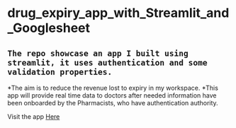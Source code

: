 # drug_expiry_app_with_Streamlit_and_Googlesheet
## `The repo showcase an app I built using streamlit, it uses authentication and some validation properties.`
*The aim is to reduce the revenue lost to expiry in my workspace. 
*This app will provide real time data to doctors after needed information have been onboarded by the Pharmacists, who have authentication authority.

Visit the app [Here](https://buthexpiryapp.streamlit.app/)
